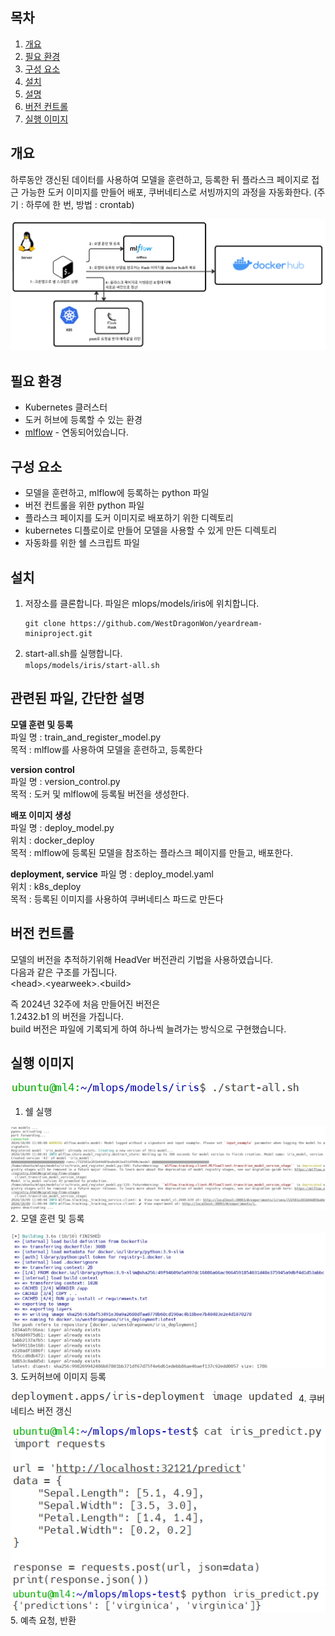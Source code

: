 ## 목차

1. [개요](#개요)
2. [필요 환경](#필요-환경)
3. [구성 요소](#구성-요소)
4. [설치](#설치)
6. [설명](#관련된-파일,-간단한-설명)
7. [버전 컨트롤](#버전-컨트롤)
8. [실행 이미지](#실행-이미지)



## 개요

하루동안 갱신된 데이터를 사용하여 모델을 훈련하고, 등록한 뒤 플라스크 페이지로 접근 가능한 도커 이미지를 만들어 배포, 쿠버네티스로 서빙까지의 과정을 자동화한다. (주기 : 하루에 한 번, 방법 : crontab)  

![alt text](./image/image.png)


## 필요 환경

- Kubernetes 클러스터  
- 도커 허브에 등록할 수 있는 환경  
- [mlflow](../../k8s/app/workflow/mlflow/README.md) - 연동되어있습니다.


## 구성 요소  

- 모델을 훈련하고, mlflow에 등록하는 python 파일  
- 버전 컨트롤을 위한 python 파일  
- 플라스크 페이지를 도커 이미지로 배포하기 위한 디렉토리  
- kubernetes 디플로이로 만들어 모델을 사용할 수 있게 만든 디렉토리  
- 자동화를 위한 쉘 스크립트 파일  


## 설치  

1. 저장소를 클론합니다. 파일은 mlops/models/iris에 위치합니다.  
    ```
    git clone https://github.com/WestDragonWon/yeardream-miniproject.git
    ```

2. start-all.sh를 실행합니다.   
    `mlops/models/iris/start-all.sh`  

## 관련된 파일, 간단한 설명  

**모델 훈련 및 등록**  
파일 명 : train_and_register_model.py  
목적 : mlflow를 사용하여 모델을 훈련하고, 등록한다  

**version control**  
파일 명 : version_control.py  
목적 : 도커 및 mlflow에 등록될 버전을 생성한다.  

**배포 이미지 생성**  
파일 명 : deploy_model.py  
위치 : docker_deploy  
목적 : mlflow에 등록된 모델을 참조하는 플라스크 페이지를 만들고, 배포한다.  

**deployment, service**
파일 명 : deploy_model.yaml  
위치 : k8s_deploy  
목적 : 등록된 이미지를 사용하여 쿠버네티스 파드로 만든다  

## 버전 컨트롤

모델의 버전을 추적하기위해 HeadVer 버전관리 기법을 사용하였습니다.  
다음과 같은 구조를 가집니다.  
\<head>.\<yearweek>.\<build>

즉 2024년 32주에 처음 만들어진 버전은  
1.2432.b1 의 버전을 가집니다.  
build 버전은 파일에 기록되게 하여 하나씩 늘려가는 방식으로 구현했습니다.  

## 실행 이미지
![alt text](./image/image-1.png)
1. 쉘 실행  

![alt text](./image/image-2.png)
2. 모델 훈련 및 등록  

![alt text](./image/image-3.png)
3. 도커허브에 이미지 등록    

![alt text](./image/image-4.png)
4. 쿠버네티스 버전 갱신  

![alt text](./image/image-6.png)  
![alt text](./image/image-5.png)  
5. 예측 요청, 반환  